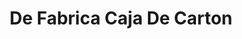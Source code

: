 ---
title: "De Fabrica Caja De Carton"
url: /barrios-unidos/de-fabrica-caja-de-carton/
shop: artesanía
---